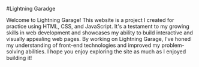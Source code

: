 #Lightning Garadge

Welcome to Lightning Garage! This website is a project I created for practice using HTML, CSS, and JavaScript. It's a testament to my growing skills in web development and showcases my ability to build interactive and visually appealing web pages. By working on Lightning Garage, I've honed my understanding of front-end technologies and improved my problem-solving abilities. I hope you enjoy exploring the site as much as I enjoyed building it!
